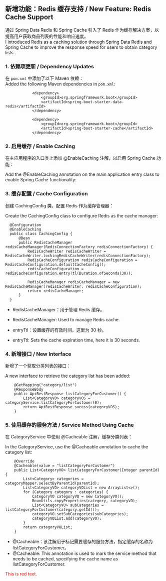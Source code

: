 ## 新增功能：Redis 缓存支持 / New Feature: Redis Cache Support

通过 Spring Data Redis 和 Spring Cache 引入了 Redis 作为缓存解决方案，以提高用户获取商品列表的性能和响应速度。  
I introduced Redis as a caching solution through Spring Data Redis and Spring Cache to improve the response speed for users to obtain category lists.

### 1. 依赖项更新 / Dependency Updates

在 `pom.xml` 中添加了以下 Maven 依赖：  
Added the following Maven dependencies in `pom.xml`:

                <dependency>
                    <groupId>org.springframework.boot</groupId>
                    <artifactId>spring-boot-starter-data-redis</artifactId>
                </dependency>
                
                <dependency>
                    <groupId>org.springframework.boot</groupId>
                    <artifactId>spring-boot-starter-cache</artifactId>
                </dependency>

### 2. 启用缓存 / Enable Caching
在主应用程序的入口类上添加 @EnableCaching 注解，以启用 Spring Cache 功能：

Add the @EnableCaching annotation on the main application entry class to enable Spring Cache functionality:

### 3. 缓存配置 / Cache Configuration
创建 CachingConfig 类，配置 Redis 作为缓存管理器：

Create the CachingConfig class to configure Redis as the cache manager:

      @Configuration
      @EnableCaching
      public class CachingConfig {
          @Bean
          public RedisCacheManager redisCacheManager(RedisConnectionFactory redisConnectionFactory) {
              RedisCacheWriter redisCacheWriter = RedisCacheWriter.lockingRedisCacheWriter(redisConnectionFactory);
              RedisCacheConfiguration redisCacheConfiguration = RedisCacheConfiguration.defaultCacheConfig();
              redisCacheConfiguration = redisCacheConfiguration.entryTtl(Duration.ofSeconds(30));
      
              RedisCacheManager redisCacheManager = new RedisCacheManager(redisCacheWriter, redisCacheConfiguration);
              return redisCacheManager;
          }
      }

* RedisCacheManager：用于管理 Redis 缓存。

* RedisCacheManager: Used to manage Redis cache.

* entryTtl：设置缓存的有效时间，这里为 30 秒。

* entryTtl: Sets the cache expiration time, here it is 30 seconds.

### 4. 新增接口 / New Interface
新增了一个获取分类列表的接口：

A new interface to retrieve the category list has been added:

        @GetMapping("category/list")
        @ResponseBody
        public ApiRestResponse listCategoryForCustomer() {
            List<CategoryVO> categoryVOS = categoryService.listCategoryForCustomer(0);
            return ApiRestResponse.sucess(categoryVOS);
        }
### 5. 使用缓存的服务方法 / Service Method Using Cache
在 CategoryService 中使用 @Cacheable 注解，缓存分类列表：

In the CategoryService, use the @Cacheable annotation to cache the category list:

        @Override
        @Cacheable(value = "listCategoryForCustomer")
        public List<CategoryVO> listCategoryForCustomer(Integer parentId) {
            List<Category> categories = categoryMapper.selectByParentId(parentId);
            List<CategoryVO> categoryVOList = new ArrayList<>();
            for (Category category : categories) {
                CategoryVO categoryVO = new CategoryVO();
                BeanUtils.copyProperties(category, categoryVO);
                List<CategoryVO> subCategories = listCategoryForCustomer(category.getId());
                categoryVO.setSubCategories(subCategories);
                categoryVOList.add(categoryVO);
            }
            return categoryVOList;
        }
* @Cacheable：该注解用于标记需要缓存的服务方法，指定缓存的名称为 listCategoryForCustomer。
* @Cacheable: This annotation is used to mark the service method that needs to be cached, specifying the cache name as listCategoryForCustomer.

<span style="color:red">This is red text.</span>
  
